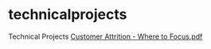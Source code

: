 # technicalprojects
Technical Projects
[Customer Attrition - Where to Focus.pdf](https://github.com/dkrasner-debug/technicalprojects/files/10329717/Customer.Attrition.-.Where.to.Focus.pdf)
